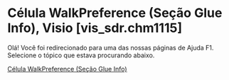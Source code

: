 
# Célula WalkPreference (Seção Glue Info), Visio [vis_sdr.chm1115]

Olá! Você foi redirecionado para uma das nossas páginas de Ajuda F1. Selecione o tópico que estava procurando abaixo.

[Célula WalkPreference (Seção Glue Info)](http://msdn.microsoft.com/library/08165195-7e4e-f3ab-fa76-fbcacb0a9c9c%28Office.15%29.aspx)
